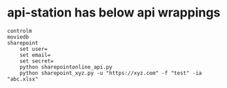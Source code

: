 # api-station has below api wrappings
    controlm 
    moviedb
    sharepoint
        set user=  
        set email=
        set secret=
        python sharepointonline_api.py
        python sharepoint_xyz.py -u "https://xyz.com" -f "test" -ia "abc.xlsx"
